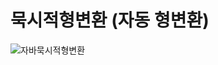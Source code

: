 # 묵시적형변환 (자동 형변환)

![자바묵시적형변환](https://user-images.githubusercontent.com/21725428/53165433-0d30e780-3616-11e9-9127-60ec57cc8f81.PNG)
